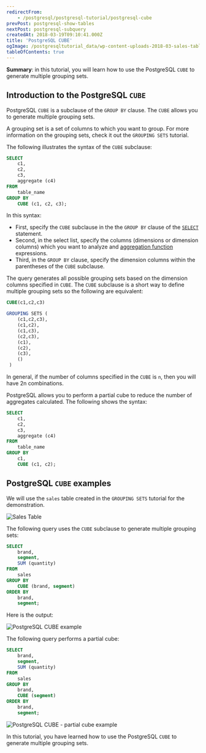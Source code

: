 ```yaml
---
redirectFrom:
    - /postgresql/postgresql-tutorial/postgresql-cube
prevPost: postgresql-show-tables
nextPost: postgresql-subquery
createdAt: 2018-03-19T09:10:41.000Z
title: 'PostgreSQL CUBE'
ogImage: /postgresqltutorial_data/wp-content-uploads-2018-03-sales-table.png
tableOfContents: true
---
```


**Summary**: in this tutorial, you will learn how to use the PostgreSQL `CUBE` to generate multiple grouping sets.

## Introduction to the PostgreSQL `CUBE`

PostgreSQL `CUBE` is a subclause of the `GROUP BY` clause. The `CUBE` allows you to generate multiple grouping sets.

A grouping set is a set of columns to which you want to group. For more information on the grouping sets, check it out the `GROUPING SETS` tutorial.

The following illustrates the syntax of the `CUBE` subclause:

```sql
SELECT
    c1,
    c2,
    c3,
    aggregate (c4)
FROM
    table_name
GROUP BY
    CUBE (c1, c2, c3);
```

In this syntax:

- First, specify the `CUBE` subclause in the the `GROUP BY` clause of the [`SELECT`](/postgresql/postgresql-select) statement.
- Second, in the select list, specify the columns (dimensions or dimension columns) which you want to analyze and [aggregation function](/postgresql/postgresql-aggregate-functions) expressions.
- Third, in the `GROUP BY` clause, specify the dimension columns within the parentheses of the `CUBE` subclause.

The query generates all possible grouping sets based on the dimension columns specified in `CUBE`. The `CUBE` subclause is a short way to define multiple grouping sets so the following are equivalent:

```sql
CUBE(c1,c2,c3)

GROUPING SETS (
    (c1,c2,c3),
    (c1,c2),
    (c1,c3),
    (c2,c3),
    (c1),
    (c2),
    (c3),
    ()
 )
```

In general, if the number of columns specified in the `CUBE` is `n`, then you will have 2n combinations.

PostgreSQL allows you to perform a partial cube to reduce the number of aggregates calculated. The following shows the syntax:

```sql
SELECT
    c1,
    c2,
    c3,
    aggregate (c4)
FROM
    table_name
GROUP BY
    c1,
    CUBE (c1, c2);
```

## PostgreSQL `CUBE` examples

We will use the `sales` table created in the `GROUPING SETS` tutorial for the demonstration.

![Sales Table](/postgresqltutorial_data/wp-content-uploads-2018-03-sales-table.png)

The following query uses the `CUBE` subclause to generate multiple grouping sets:

```sql
SELECT
    brand,
    segment,
    SUM (quantity)
FROM
    sales
GROUP BY
    CUBE (brand, segment)
ORDER BY
    brand,
    segment;
```

Here is the output:

![PostgreSQL CUBE example](/postgresqltutorial_data/wp-content-uploads-2018-03-PostgreSQL-CUBE-example.png)

The following query performs a partial cube:

```sql
SELECT
    brand,
    segment,
    SUM (quantity)
FROM
    sales
GROUP BY
    brand,
    CUBE (segment)
ORDER BY
    brand,
    segment;
```

![PostgreSQL CUBE - partial cube example](/postgresqltutorial_data/wp-content-uploads-2018-03-PostgreSQL-CUBE-partial-cube-example.png)

In this tutorial, you have learned how to use the PostgreSQL `CUBE` to generate multiple grouping sets.
